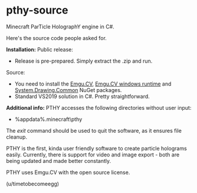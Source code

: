 # pthy-source
Minecraft ParTicle HolographY engine in C#.

Here's the source code people asked for.

**Installation:**
  Public release:
   - Release is pre-prepared. Simply extract the .zip and run.

  Source:
   - You need to install the [Emgu.CV](https://www.nuget.org/packages/Emgu.CV/4.4.0.4099), [Emgu.CV windows runtime](https://www.nuget.org/packages/Emgu.CV.runtime.windows/) and [System.Drawing.Common](https://www.nuget.org/packages/System.Drawing.Common/) NuGet packages.
   - Standard VS2019 solution in C#. Pretty straightforward.

**Additional info:**
  PTHY accesses the following directories without user input:
   - %appdata%\.minecraft\pthy

The *exit* command should be used to quit the software, as it ensures file cleanup.
   
PTHY is the first, kinda user friendly software to create particle holograms easily.
Currently, there is support for video and image export - both are being updated and made better constantly.

PTHY uses Emgu.CV with the open source license. 

(u/timetobecomeegg)

